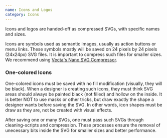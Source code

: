 ```yaml
---
name: Icons and Logos
category: Icons
---
```


Icons and logos are handed-off as compressed SVGs, with specific names and sizes.

Icons are symbols used as semantic images, usually as action buttons or menu links. These symbols mostly will be saved on 24 pixels by 24 pixels (24x24px) SVG files. It is important to compress such files for smaller sizes. We recommend using [Vecta's Nano SVG Compressor](https://vecta.io/nano).

<h3> One-colored Icons </h3>

One-colored icons must be saved with no fill modification (visually, they will be black). When a designer is creating such icons, they must think SVG areas should always be painted black (not filled) and hollow on the inside. It is better NOT to use masks or other tricks, but draw exactly the shape a designer wants before saving the SVG. In other words, icon shapes must be draw as they are, not be created with visual effects.

After saving one or many SVGs, one must pass such SVGs through cleaning-scripts and compression. These processes ensure the removal of unecessary bits inside the SVG for smaller sizes and better performance.

